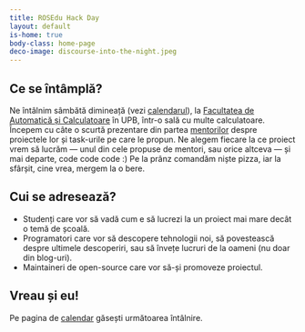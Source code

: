 ```yaml
---
title: ROSEdu Hack Day
layout: default
is-home: true
body-class: home-page
deco-image: discourse-into-the-night.jpeg
---
```


Ce se întâmplă?
---------------

Ne întâlnim sâmbătă dimineață (vezi [calendarul][calendar]), la
[Facultatea de Automatică și Calculatoare][automatica] în UPB, într-o
sală cu multe calculatoare. Începem cu câte o scurtă prezentare din
partea [mentorilor][mentori] despre proiectele lor și task-urile pe care
le propun. Ne alegem fiecare la ce proiect vrem să lucrăm &mdash; unul
din cele propuse de mentori, sau orice altceva &mdash; și mai departe,
code code code :) Pe la prânz comandăm niște pizza, iar la sfârșit, cine
vrea, mergem la o bere.


Cui se adresează?
-----------------

* Studenți care vor să vadă cum e să lucrezi la un proiect mai mare
  decât o temă de școală.
* Programatori care vor să descopere tehnologii noi, să povestească
  despre ultimele descoperiri, sau să învețe lucruri de la oameni (nu
  doar din blog-uri).
* Maintaineri de open-source care vor să-și promoveze
  proiectul.


Vreau și eu!
------------

Pe pagina de [calendar][] găsești următoarea întâlnire.

[automatica]: http://acs.pub.ro/
[mentori]: mentori.html
[calendar]: calendar.html

